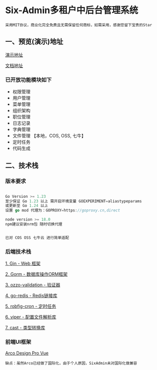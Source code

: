 # Six-Admin多租户中后台管理系统

```
采用MIT协议，商业化完全免费且无需保留任何商标，如需采用，感谢您留下宝贵的Star
```

## 一、预览(演示)地址

[演示地址](https://dl.sorks.cn/admin)

[文档地址](http://ddd.sorks.cn:4999/web/#/671910255/189282755)

### 已开放功能模块如下
- 权限管理
- 用户管理
- 菜单管理
- 组织架构
- 职位管理
- 日志记录
- 字典管理
- 文件管理 【本地，COS, OSS, 七牛】
- 定时任务
- 代码生成

## 二、技术栈

### 版本要求

``` go

Go Version >= 1.23
至少保证 Go 1.23 以上 需开启环境变量 GOEXPERIMENT=aliastypeparams
或更新至 Go 1.24 以上
设置 go mod 代理为：GOPROXY=https://goproxy.cn,direct

node version >= 18.0
npm建议安装nrm包 随时切换代理


已对 COS OSS 七牛云 进行简单适配
```

### 后端技术栈
[1. Gin - Web 框架](https://gin-gonic.com/zh-cn/docs/)

[2. Gorm - 数据库操作ORM框架](https://gorm.io/zh_CN/docs/)

[3. ozzo-validation - 验证器](https://github.com/go-ozzo/ozzo-validation)

[4. go-redis - Redis链接库](https://github.com/redis/go-redis/v9)

[5. robfig-cron - 定时任务](https://github.com/robfig/cron/v3)

[6. viper - 配置文件解析库](https://github.com/spf13/viper)

[7. cast - 类型转换库](https://github.com/spf13/cast)

### 前端UI框架
[Arco Design Pro Vue](https://arco.design/vue/docs/pro/start)


```
缺点：虽然Arco已经做了国际化，由于个人原因，SixAdmin未对国际化做兼容
```


